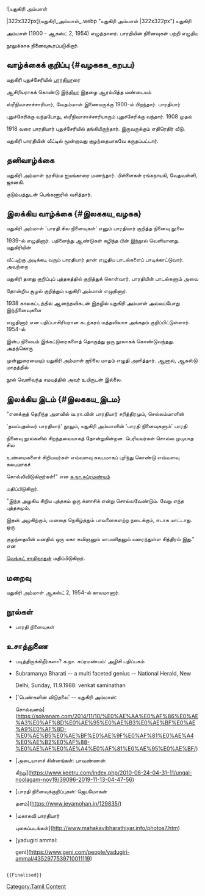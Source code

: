 ![யதுகிரி அம்மாள்
\|322x322px](யதுகிரி_அம்மாள்_.webp "யதுகிரி அம்மாள் |322x322px") யதுகிரி
அம்மாள் (1900 - ஆகஸ்ட் 2, 1954) எழுத்தாளர். பாரதியின் நினைவுகள் பற்றி எழுதிய
நூலுக்காக நினைவுகூரப்படுகிறார்.

## வாழ்க்கைக் குறிப்பு {#வழககக_கறபப}

யதுகிரி புதுச்சேரியில் [பாரதிய](சி.சுப்ரமணிய_பாரதியார் "wikilink")ாரை
ஆசிரியராகக் கொண்டு [இந்தியா](இந்தியா_(இதழ்) "wikilink") இதழை ஆரம்பித்த மண்டையம்
ஸ்ரீநிவாசாச்சாரியார், வேதம்மாள் இணையருக்கு 1900-ல் பிறந்தார். பாரதியார்
புதுச்சேரிக்கு வந்தபோது, ஸ்ரீநிவாசாச்சாரியாரும் புதுச்சேரிக்கு வந்தார். 1908 முதல்
1918 வரை பாரதியார் புதுச்சேரியில் தங்கியிருந்தார். இருவருக்கும் எதிரெதிர் வீடு.
யதுகிரி பாரதியின் வீட்டில் மூன்றாவது குழந்தையாகவே கருதப்பட்டார்.

## தனிவாழ்க்கை

யதுகிரி அம்மாள் நரசிம்ம ஐயங்காரை மணந்தார். பிள்ளைகள் ரங்கநாயகி, வேதவள்ளி, ஜானகி.
குடும்பத்துடன் பெங்களூரில் வசித்தார்.

## இலக்கிய வாழ்க்கை {#இலககய_வழகக}

யதுகிரி அம்மாள் 'பாரதி சில நினைவுகள்' எனும் பாரதியார் குறித்த நினைவு நூலை
1939-ல் எழுதினார். பதினைந்து ஆண்டுகள் கழிந்த பின் இந்நூல் வெளியானது. யதுகிரியின்
வீட்டிற்கு அடிக்கடி வரும் பாரதியார் தான் எழுதிய பாடல்களைப் பாடிக்காட்டுவார். அவற்றை
யதுகிரி தனது குறிப்புப் புத்தகத்தில் குறித்துக் கொள்வார். பாரதியின் பாடல்களும் அவை
தோன்றிய சூழல் குறித்தும் யதுகிரி அம்மாள் எழுதினார்.

1938 காலகட்டத்தில் ஆனந்தவிகடன் இதழில் யதுகிரி அம்மாள் அவ்வப்போது இந்நினைவுகளை
எழுதினார் என பதிப்பாசிரியரான கடற்கரய் மத்தவிலாச அங்கதம் குறிப்பிட்டுள்ளார். 1954-ல்
இன்ப நிலையம் இக்கட்டுரைகளைத் தொகுத்து ஒரு நூலாகக் கொண்டுவந்தது. அதற்கொரு
முன்னுரையையும் யதுகிரி அம்மாள் ஜூலை மாதம் எழுதி அளித்தார். ஆனால், ஆகஸ்டு மாதத்தில்
நூல் வெளிவந்த சமயத்தில் அவர் உயிருடன் இல்லை.

## இலக்கிய இடம் {#இலககய_இடம}

"எனக்குத் தெரிந்த அளவில் வ.ரா.வின் பாரதியார் சரித்திரமும், செல்லம்மாளின்
\'தவப்புதல்வர் பாரதியார்\' நூலும், யதுகிரி அம்மாளின் 'பாரதி நினைவுகளும்' பாரதி
நினைவு நூல்களில் சிறந்தவையாகத் தோன்றுகின்றன. பெரியவர்கள் சொல்ல முடியாத சில
உண்மைகளைச் சிறியவர்கள் எவ்வளவு சுலபமாகப் புரிந்து கொண்டு எவ்வளவு சுலபமாகச்
சொல்லிவிடுகிறார்கள்!" என [க.நா.சுப்ரமண்யம்](க.நா.சுப்ரமணியம் "wikilink")
மதிப்பிடுகிறார்.

\"இந்த அழகிய சிறிய புத்தகம் ஒரு க்ளாசிக் என்று சொல்லவேண்டும். வேறு எந்த புத்தகமும்,
இதன் அழகிற்கும், மனதை நெகிழ்த்தும் பாவனைகளற்ற நடைக்கும், ஈடாக மாட்டாது. ஒரு
குழந்தையின் மனதில் ஒரு மகா கவிஞனும் மாமனிதனும் வரைந்துள்ள சித்திரம் இது.\" என
[வெங்கட் சாமிநாதன்](வெங்கட்_சாமிநாதன் "wikilink") மதிப்பிடுகிறார்.

## மறைவு

யதுகிரி அம்மாள் ஆகஸ்ட் 2, 1954-ல் காலமானார்.

## நூல்கள்

-   பாரதி நினைவுகள்

## உசாத்துணை

-   படித்திருக்கிறீர்களா? க.நா. சுப்ரமண்யம்: அழிசி பதிப்பகம்
-   Subramanya Bharati -- a multi faceted genius -- National Herald, New
    Delhi, Sunday, 11.9.1988: venkat saminathan
-   [\'பெண்களின் விடுதலை\' -- யதுகிரி அம்மாள்:
    சொல்வனம்](https://solvanam.com/2014/11/10/%E0%AE%AA%E0%AF%86%E0%AE%A3%E0%AF%8D%E0%AE%95%E0%AE%B3%E0%AE%BF%E0%AE%A9%E0%AF%8D-%E0%AE%B5%E0%AE%BF%E0%AE%9F%E0%AF%81%E0%AE%A4%E0%AE%B2%E0%AF%88-%E0%AE%AF%E0%AE%A4%E0%AF%81%E0%AE%95%E0%AE%BF/)
-   [அடையாளச் சின்னங்கள்: பாவண்ணன்:
    கீற்று](https://www.keetru.com/index.php/2010-06-24-04-31-11/ungal-noolagam-nov19/39096-2019-11-13-04-47-56)
-   [பாரதி நினைவுக்குறிப்புகள்: ஜெயமோகன்
    தளம்](https://www.jeyamohan.in/129835/)
-   [மகாகவி பாரதியார்
    புகைப்படங்கள்](http://www.mahakavibharathiyar.info/photos7.htm)
-   [yadugiri ammal:
    geni](https://www.geni.com/people/yadugiri-ammal/4352977539710011119)

```{=mediawiki}
{{Finalised}}
```
[Category:Tamil Content](Category:Tamil_Content "wikilink")
